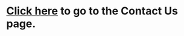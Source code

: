 <!DOCTYPE html>
<html lang="en">
<head>
    <meta charset="UTF-8">
    <meta http-equiv="X-UA-Compatible" content="IE=edge">
    <meta name="viewport" content="width=device-width, initial-scale=1.0">
    <title>Home</title>
    <link rel="stylesheet" href="style_index.css">
    <link rel="icon" type="icon" href="https://i.ibb.co/F8mphfj/chadbarik.png">
</head>
<body>
    <h1><a href="Contact Us.html">Click here</a> to go to the Contact Us page.</h1>
</body>
</html>
